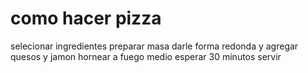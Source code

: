 # como hacer pizza
selecionar ingredientes
preparar masa
darle forma redonda y agregar quesos y jamon
hornear a fuego medio
esperar 30 minutos
servir
